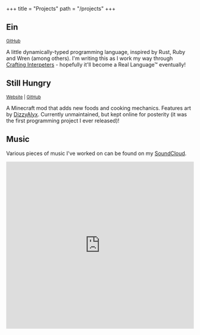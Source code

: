 +++
title = "Projects"
path = "/projects"
+++

## Ein
<small>[GitHub](https://github.com/17cupsofcoffee/ein)</small>

A little dynamically-typed programming language, inspired by Rust, Ruby and Wren (among others). I'm writing this as I work my way through [Crafting Interpeters](http://craftinginterpreters.com/) - hopefully it'll become a Real Language™ eventually!

## Still Hungry
<small>[Website](https://stillhungry.seventeencups.net/) | [GitHub](https://github.com/17cupsofcoffee/Still-Hungry)</small>

A Minecraft mod that adds new foods and cooking mechanics. Features art by [DizzyAlyx](https://dizzyalyx.deviantart.com). Currently unmaintained, but kept online for posterity (it was the first programming project I ever released)!  

## Music
Various pieces of music I've worked on can be found on my [SoundCloud](https://soundcloud.com/17cupsofcoffee).

<p><iframe width="100%" height="450" scrolling="no" frameborder="no" allow="autoplay" src="https://w.soundcloud.com/player/?url=https%3A//api.soundcloud.com/users/4832203&color=%23ff5500&auto_play=false&hide_related=false&show_comments=true&show_user=true&show_reposts=false&show_teaser=true"></iframe></p>
